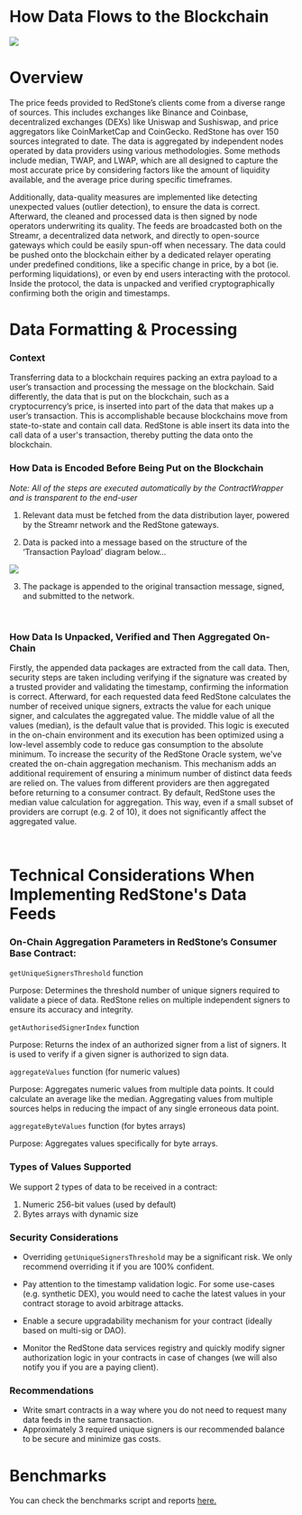 

# How Data Flows to the Blockchain

<a href="https://raw.githubusercontent.com/redstone-finance/redstone-docs/main/static/img/architecture.png">
 <img src="/img/architecture.png" target="_blank"/>
</a>

# Overview
The price feeds provided to RedStone’s clients come from a diverse range of sources. This includes exchanges like Binance and Coinbase, decentralized exchanges (DEXs) like Uniswap and Sushiswap, and price aggregators like CoinMarketCap and CoinGecko. RedStone has over 150 sources integrated to date. The data is aggregated by independent nodes operated by data providers using various methodologies. Some methods include median, TWAP, and LWAP, which are all designed to capture the most accurate price by considering factors like the amount of liquidity available, and the average price during specific timeframes. 

Additionally, data-quality measures are implemented like detecting unexpected values (outlier detection), to ensure the data is correct. Afterward, the cleaned and processed data is then signed by node operators underwriting its quality. The feeds are broadcasted both on the Streamr, a decentralized data network, and directly to open-source gateways which could be easily spun-off when necessary. 
The data could be pushed onto the blockchain either by a dedicated relayer operating under predefined conditions, like a specific change in price, by a bot (ie. performing liquidations), or even by end users interacting with the protocol. Inside the protocol, the data is unpacked and verified cryptographically confirming both the origin and timestamps.

# Data Formatting & Processing

### Context

Transferring data to a blockchain requires packing an extra payload to a user’s transaction and processing the message on the blockchain. Said differently, the data that is put on the blockchain, such as a cryptocurrency’s price, is inserted into part of the data that makes up a user’s transaction. This is accomplishable because blockchains move from state-to-state and contain call data. RedStone is able insert its data into the call data of a user's transaction, thereby putting the data onto the blockchain.

### How Data is Encoded Before Being Put on the Blockchain


_Note: All of the steps are executed automatically by the ContractWrapper and is transparent to the end-user_


1. Relevant data must be fetched from the data distribution layer, powered by the Streamr network and the RedStone gateways.

2. Data is packed into a message based on the structure of the ‘Transaction Payload’ diagram below…

<a href="https://raw.githubusercontent.com/redstone-finance/redstone-docs/main/static/img/redstone-tx-wrapping.png">
 <img src="/img/redstone-tx-wrapping.png" target="_blank"/>
</a>

3. The package is appended to the original transaction message, signed, and submitted to the network.
<br /> 

### How Data Is Unpacked, Verified and Then Aggregated On-Chain
Firstly, the appended data packages are extracted from the call data. Then, security steps are taken including verifying if the signature was created by a trusted provider and validating the timestamp, confirming the information is correct. Afterward, for each requested data feed RedStone calculates the number of received unique signers, extracts the value for each unique signer, and calculates the aggregated value. The middle value of all the values (median), is the default value that is provided. This logic is executed in the on-chain environment and its execution has been optimized using a low-level assembly code to reduce gas consumption to the absolute minimum. To increase the security of the RedStone Oracle system, we've created the on-chain aggregation mechanism. This mechanism adds an additional requirement of ensuring a minimum number of distinct data feeds are relied on. The values from different providers are then aggregated before returning to a consumer contract. By default, RedStone uses the median value calculation for aggregation. This way, even if a small subset of providers are corrupt (e.g. 2 of 10), it does not significantly affect the aggregated value.


<br />

# Technical Considerations When Implementing RedStone's Data Feeds

### On-Chain Aggregation Parameters in RedStone’s Consumer Base Contract:


`getUniqueSignersThreshold` function


Purpose: Determines the threshold number of unique signers required to validate a piece of data. RedStone relies on multiple independent signers to ensure its accuracy and integrity.


`getAuthorisedSignerIndex` function


Purpose: Returns the index of an authorized signer from a list of signers. It is used to verify if a given signer is authorized to sign data. 


`aggregateValues` function (for numeric values)


Purpose: Aggregates numeric values from multiple data points. It could calculate an average like the median. Aggregating values from multiple sources helps in reducing the impact of any single erroneous data point.


`aggregateByteValues` function (for bytes arrays)


Purpose: Aggregates values specifically for byte arrays. 

### Types of Values Supported

We support 2 types of data to be received in a contract:

1. Numeric 256-bit values (used by default)
2. Bytes arrays with dynamic size


### Security Considerations
- Overriding `getUniqueSignersThreshold` may be a significant risk. We only recommend overriding it if you are 100% confident. 

- Pay attention to the timestamp validation logic. For some use-cases (e.g. synthetic DEX), you would need to cache the latest values in your contract storage to avoid arbitrage attacks.

- Enable a secure upgradability mechanism for your contract (ideally based on multi-sig or DAO).

- Monitor the RedStone data services registry and quickly modify signer authorization logic in your contracts in case of changes (we will also notify you if you are a paying client).

### Recommendations
- Write smart contracts in a way where you do not need to request many data feeds in the same transaction. 
- Approximately 3 required unique signers is our recommended balance to be secure and minimize gas costs. 


# Benchmarks

You can check the benchmarks script and reports [here.](https://github.com/redstone-finance/redstone-oracles-monorepo/tree/main/packages/evm-connector/benchmarks)
